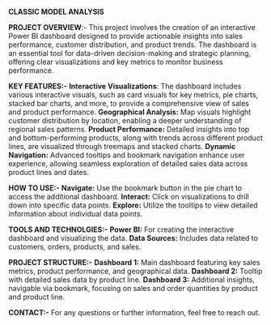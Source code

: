 **CLASSIC MODEL ANALYSIS**

**PROJECT OVERVIEW**:- 
This project involves the creation of an interactive Power BI dashboard designed to provide actionable insights into sales performance, customer distribution, and product trends.
The dashboard is an essential tool for data-driven decision-making and strategic planning, offering clear visualizations and key metrics to monitor business performance.

**KEY FEATURES:-**
**Interactive Visualizations**: The dashboard includes various interactive visuals, such as card visuals for key metrics, pie charts, stacked bar charts, and more, to provide a comprehensive view of sales and product performance.
**Geographical Analysis:** Map visuals highlight customer distribution by location, enabling a deeper understanding of regional sales patterns.
**Product Performance:** Detailed insights into top and bottom-performing products, along with trends across different product lines, are visualized through treemaps and stacked charts.
**Dynamic Navigation:** Advanced tooltips and bookmark navigation enhance user experience, allowing seamless exploration of detailed sales data across product lines and dates.

**HOW TO USE:-**
**Navigate:** Use the bookmark button in the pie chart to access the additional dashboard.
**Interact:** Click on visualizations to drill down into specific data points.
**Explore:** Utilize the tooltips to view detailed information about individual data points.

**TOOLS AND TECHNOLGIES:-**
**Power BI:** For creating the interactive dashboard and visualizing the data.
**Data Sources:** Includes data related to customers, orders, products, and sales.

**PROJECT STRUCTURE:-**
**Dashboard 1:** Main dashboard featuring key sales metrics, product performance, and geographical data.
**Dashboard 2:** Tooltip with detailed sales data by product line.
**Dashboard 3:** Additional insights, navigable via bookmark, focusing on sales and order quantities by product and product line.

**CONTACT:-**
For any questions or further information, feel free to reach out.

